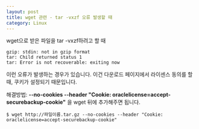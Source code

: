 ```yaml
---
layout: post
title: wget 관련 - tar -vxzf 오류 발생할 때
category: Linux
---
```


wget으로 받은 파일을 tar -vxzf하려고 할 때
```
gzip: stdin: not in gzip format
tar: Child returned status 1
tar: Error is not recoverable: exiting now
```
이런 오류가 발생하는 경우가 있습니다. 이건 다운로드 페이지에서 라이센스 동의를 할 때, 쿠키가 설정되기 때문입니다.

해결방법: __--no-cookies --header "Cookie: oraclelicense=accept-securebackup-cookie"__ 을 wget 뒤에 추가해주면 됩니다.
```
$ wget http://파일이름.tar.gz --no-cookies --header "Cookie: oraclelicense=accept-securebackup-cookie"
```
